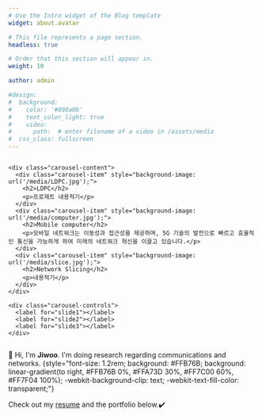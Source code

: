 ```yaml
---
# Use the Intro widget of the Blog template
widget: about.avatar

# This file represents a page section.
headless: true

# Order that this section will appear in.
weight: 10

author: admin

#design:
#  background:
#    color: '#090a0b'
#    text_color_light: true
#    video:
#      path:  # enter filename of a video in /assets/media
#  css_class: fullscreen
---
```

<div class="carousel-container">
  <div class="carousel-slide">
    <input type="radio" name="carousel" id="slide1" checked>
    <input type="radio" name="carousel" id="slide2">
    <input type="radio" name="carousel" id="slide3">

    <div class="carousel-content">
      <div class="carousel-item" style="background-image: url('/media/LDPC.jpg');">
        <h2>LDPC</h2>
        <p>프로제트 내용적기</p>
      </div>
      <div class="carousel-item" style="background-image: url('/media/computer.jpg');">
        <h2>Mobile computer</h2>
        <p>모바일 네트워크는 이동성과 접근성을 제공하며, 5G 기술의 발전으로 빠르고 효율적인 통신을 가능하게 하여 미래의 네트워크 혁신을 이끌고 있습니다.</p>
      </div>
      <div class="carousel-item" style="background-image: url('/media/slice.jpg');">
        <h2>Network Slicing</h2>
        <p>내용적기</p>
      </div>
    </div>

    <div class="carousel-controls">
      <label for="slide1"></label>
      <label for="slide2"></label>
      <label for="slide3"></label>
    </div>
  </div>
</div>

<style>
.carousel-container {
  width: 100%;
  max-width: 800px;
  margin: 0 auto;
  position: relative;
}

.carousel-slide {
  display: flex;
  overflow: hidden;
  position: relative;
}

.carousel-content {
  display: flex;
  width: 300%;
  transition: transform 0.5s ease;
}

.carousel-item {
  width: 100%;
  background-size: cover;
  background-position: center;
  display: flex;
  flex-direction: column;
  align-items: center;
  justify-content: center;
  height: 400px;
  color: white;
  text-align: center;
}

input[type="radio"] {
  display: none;
}

input#slide1:checked ~ .carousel-content {
  transform: translateX(0%);
}

input#slide2:checked ~ .carousel-content {
  transform: translateX(-33.33%);
}

input#slide3:checked ~ .carousel-content {
  transform: translateX(-66.66%);
}

.carousel-controls {
  position: absolute;
  bottom: 10px;
  left: 50%;
  transform: translateX(-50%);
  display: flex;
  gap: 10px;
}

.carousel-controls label {
  display: inline-block;
  width: 10px;
  height: 10px;
  background-color: white;
  border-radius: 50%;
  cursor: pointer;
}

.carousel-controls label:hover {
  background-color: #999;
}
</style>

👋 Hi, I'm **Jiwoo**. I'm doing research regarding communications and networks.
{style="font-size: 1.2rem; background: #FFB76B; background: linear-gradient(to right, #FFB76B 0%, #FFA73D 30%, #FF7C00 60%, #FF7F04 100%); -webkit-background-clip: text; -webkit-text-fill-color: transparent;"}


Check out my [resume](about/) and the portfolio below.✔️
